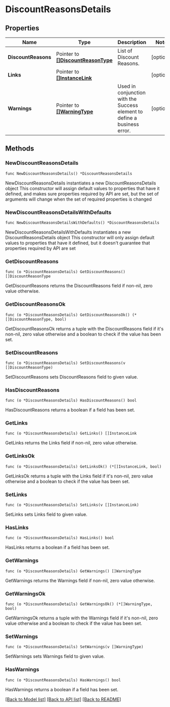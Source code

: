 # DiscountReasonsDetails

## Properties

Name | Type | Description | Notes
------------ | ------------- | ------------- | -------------
**DiscountReasons** | Pointer to [**[]DiscountReasonType**](DiscountReasonType.md) | List of Discount Reasons. | [optional] 
**Links** | Pointer to [**[]InstanceLink**](InstanceLink.md) |  | [optional] 
**Warnings** | Pointer to [**[]WarningType**](WarningType.md) | Used in conjunction with the Success element to define a business error. | [optional] 

## Methods

### NewDiscountReasonsDetails

`func NewDiscountReasonsDetails() *DiscountReasonsDetails`

NewDiscountReasonsDetails instantiates a new DiscountReasonsDetails object
This constructor will assign default values to properties that have it defined,
and makes sure properties required by API are set, but the set of arguments
will change when the set of required properties is changed

### NewDiscountReasonsDetailsWithDefaults

`func NewDiscountReasonsDetailsWithDefaults() *DiscountReasonsDetails`

NewDiscountReasonsDetailsWithDefaults instantiates a new DiscountReasonsDetails object
This constructor will only assign default values to properties that have it defined,
but it doesn't guarantee that properties required by API are set

### GetDiscountReasons

`func (o *DiscountReasonsDetails) GetDiscountReasons() []DiscountReasonType`

GetDiscountReasons returns the DiscountReasons field if non-nil, zero value otherwise.

### GetDiscountReasonsOk

`func (o *DiscountReasonsDetails) GetDiscountReasonsOk() (*[]DiscountReasonType, bool)`

GetDiscountReasonsOk returns a tuple with the DiscountReasons field if it's non-nil, zero value otherwise
and a boolean to check if the value has been set.

### SetDiscountReasons

`func (o *DiscountReasonsDetails) SetDiscountReasons(v []DiscountReasonType)`

SetDiscountReasons sets DiscountReasons field to given value.

### HasDiscountReasons

`func (o *DiscountReasonsDetails) HasDiscountReasons() bool`

HasDiscountReasons returns a boolean if a field has been set.

### GetLinks

`func (o *DiscountReasonsDetails) GetLinks() []InstanceLink`

GetLinks returns the Links field if non-nil, zero value otherwise.

### GetLinksOk

`func (o *DiscountReasonsDetails) GetLinksOk() (*[]InstanceLink, bool)`

GetLinksOk returns a tuple with the Links field if it's non-nil, zero value otherwise
and a boolean to check if the value has been set.

### SetLinks

`func (o *DiscountReasonsDetails) SetLinks(v []InstanceLink)`

SetLinks sets Links field to given value.

### HasLinks

`func (o *DiscountReasonsDetails) HasLinks() bool`

HasLinks returns a boolean if a field has been set.

### GetWarnings

`func (o *DiscountReasonsDetails) GetWarnings() []WarningType`

GetWarnings returns the Warnings field if non-nil, zero value otherwise.

### GetWarningsOk

`func (o *DiscountReasonsDetails) GetWarningsOk() (*[]WarningType, bool)`

GetWarningsOk returns a tuple with the Warnings field if it's non-nil, zero value otherwise
and a boolean to check if the value has been set.

### SetWarnings

`func (o *DiscountReasonsDetails) SetWarnings(v []WarningType)`

SetWarnings sets Warnings field to given value.

### HasWarnings

`func (o *DiscountReasonsDetails) HasWarnings() bool`

HasWarnings returns a boolean if a field has been set.


[[Back to Model list]](../README.md#documentation-for-models) [[Back to API list]](../README.md#documentation-for-api-endpoints) [[Back to README]](../README.md)


